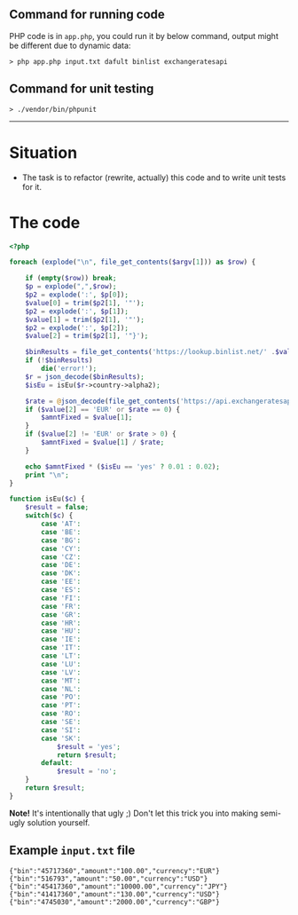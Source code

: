 ## Command for running code
PHP code is in `app.php`, you could run it by below command, output might be different due to dynamic data:
```
> php app.php input.txt dafult binlist exchangeratesapi
```

## Command for unit testing
```
> ./vendor/bin/phpunit

```

--------------------------------------------------------------

# Situation

- The task is to refactor (rewrite, actually) this code and to write unit tests for it.

# The code

```php
<?php

foreach (explode("\n", file_get_contents($argv[1])) as $row) {

    if (empty($row)) break;
    $p = explode(",",$row);
    $p2 = explode(':', $p[0]);
    $value[0] = trim($p2[1], '"');
    $p2 = explode(':', $p[1]);
    $value[1] = trim($p2[1], '"');
    $p2 = explode(':', $p[2]);
    $value[2] = trim($p2[1], '"}');

    $binResults = file_get_contents('https://lookup.binlist.net/' .$value[0]);
    if (!$binResults)
        die('error!');
    $r = json_decode($binResults);
    $isEu = isEu($r->country->alpha2);

    $rate = @json_decode(file_get_contents('https://api.exchangeratesapi.io/latest'), true)['rates'][$value[2]];
    if ($value[2] == 'EUR' or $rate == 0) {
        $amntFixed = $value[1];
    }
    if ($value[2] != 'EUR' or $rate > 0) {
        $amntFixed = $value[1] / $rate;
    }

    echo $amntFixed * ($isEu == 'yes' ? 0.01 : 0.02);
    print "\n";
}

function isEu($c) {
    $result = false;
    switch($c) {
        case 'AT':
        case 'BE':
        case 'BG':
        case 'CY':
        case 'CZ':
        case 'DE':
        case 'DK':
        case 'EE':
        case 'ES':
        case 'FI':
        case 'FR':
        case 'GR':
        case 'HR':
        case 'HU':
        case 'IE':
        case 'IT':
        case 'LT':
        case 'LU':
        case 'LV':
        case 'MT':
        case 'NL':
        case 'PO':
        case 'PT':
        case 'RO':
        case 'SE':
        case 'SI':
        case 'SK':
            $result = 'yes';
            return $result;
        default:
            $result = 'no';
    }
    return $result;
}

```

**Note!** It's intentionally that ugly ;) Don't let this trick you into making semi-ugly solution yourself.

## Example `input.txt` file

```
{"bin":"45717360","amount":"100.00","currency":"EUR"}
{"bin":"516793","amount":"50.00","currency":"USD"}
{"bin":"45417360","amount":"10000.00","currency":"JPY"}
{"bin":"41417360","amount":"130.00","currency":"USD"}
{"bin":"4745030","amount":"2000.00","currency":"GBP"}

```
